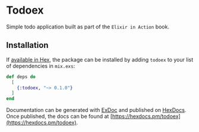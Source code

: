 # Todoex

Simple todo application built as part of the `Elixir in Action` book.

## Installation

If [available in Hex](https://hex.pm/docs/publish), the package can be installed
by adding `todoex` to your list of dependencies in `mix.exs`:

```elixir
def deps do
  [
    {:todoex, "~> 0.1.0"}
  ]
end
```

Documentation can be generated with [ExDoc](https://github.com/elixir-lang/ex_doc)
and published on [HexDocs](https://hexdocs.pm). Once published, the docs can
be found at [https://hexdocs.pm/todoex](https://hexdocs.pm/todoex).

